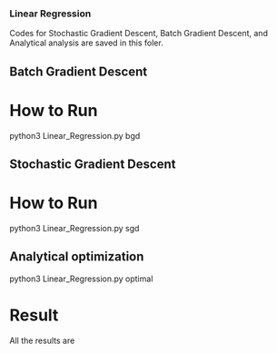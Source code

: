 ### Linear Regression
Codes for Stochastic Gradient Descent, Batch Gradient Descent, and Analytical analysis are saved in this foler.

## Batch Gradient Descent
# How to Run 
python3 Linear_Regression.py bgd

## Stochastic Gradient Descent
# How to Run 
python3 Linear_Regression.py sgd

## Analytical optimization
python3 Linear_Regression.py optimal

# Result
All the results are 
